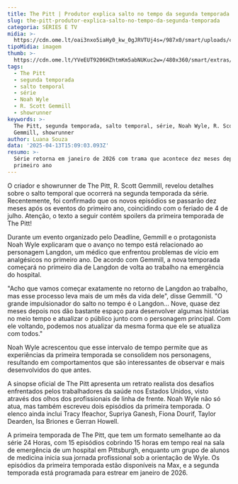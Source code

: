 ```yaml
---
title: The Pitt | Produtor explica salto no tempo da segunda temporada
slug: the-pitt-produtor-explica-salto-no-tempo-da-segunda-temporada
categoria: SÉRIES E TV
midia: >-
  https://cdn.ome.lt/oai3nxo5iaHy0_kw_0gJRVTUj4s=/987x0/smart/uploads/conteudo/fotos/thepittvariante_VWeNirc.jpg
tipoMidia: imagem
thumb: >-
  https://cdn.ome.lt/YVeEUT9206HZhtmKm5abNUKuc2w=/480x360/smart/extras/conteudos/thepittvariante_XUCv58b.jpg
tags:
  - The Pitt
  - segunda temporada
  - salto temporal
  - série
  - Noah Wyle
  - R. Scott Gemmill
  - showrunner
keywords: >-
  The Pitt, segunda temporada, salto temporal, série, Noah Wyle, R. Scott
  Gemmill, showrunner
author: Luana Souza
data: '2025-04-13T15:09:03.093Z'
resumo: >-
  Série retorna em janeiro de 2026 com trama que acontece dez meses depois do
  primeiro ano
---
```


O criador e showrunner de The Pitt, R. Scott Gemmill, revelou detalhes sobre o salto temporal que ocorrerá na segunda temporada da série. Recentemente, foi confirmado que os novos episódios se passarão dez meses após os eventos do primeiro ano, coincidindo com o feriado de 4 de julho. Atenção, o texto a seguir contém spoilers da primeira temporada de The Pitt!

Durante um evento organizado pelo Deadline, Gemmill e o protagonista Noah Wyle explicaram que o avanço no tempo está relacionado ao personagem Langdon, um médico que enfrentou problemas de vício em analgésicos no primeiro ano. De acordo com Gemmill, a nova temporada começará no primeiro dia de Langdon de volta ao trabalho na emergência do hospital.

"Acho que vamos começar exatamente no retorno de Langdon ao trabalho, mas esse processo leva mais de um mês da vida dele", disse Gemmill. "O grande impulsionador do salto no tempo é o Langdon... Nove, quase dez meses depois nos dão bastante espaço para desenvolver algumas histórias no meio tempo e atualizar o público junto com o personagem principal. Com ele voltando, podemos nos atualizar da mesma forma que ele se atualiza com todos."

Noah Wyle acrescentou que esse intervalo de tempo permite que as experiências da primeira temporada se consolidem nos personagens, resultando em comportamentos que são interessantes de observar e mais desenvolvidos do que antes.

A sinopse oficial de The Pitt apresenta um retrato realista dos desafios enfrentados pelos trabalhadores da saúde nos Estados Unidos, visto através dos olhos dos profissionais de linha de frente. Noah Wyle não só atua, mas também escreveu dois episódios da primeira temporada. O elenco ainda inclui Tracy Ifeachor, Supriya Ganesh, Fiona Dourif, Taylor Dearden, Isa Briones e Gerran Howell.

A primeira temporada de The Pitt, que tem um formato semelhante ao da série 24 Horas, com 15 episódios cobrindo 15 horas em tempo real na sala de emergência de um hospital em Pittsburgh, enquanto um grupo de alunos de medicina inicia sua jornada profissional sob a orientação de Wyle. Os episódios da primeira temporada estão disponíveis na Max, e a segunda temporada está programada para estrear em janeiro de 2026.
